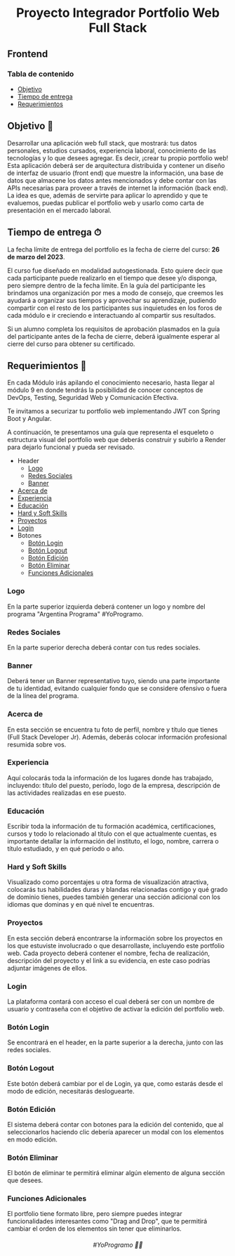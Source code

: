 <h1 align="center">Proyecto Integrador Portfolio Web Full Stack</h1>

## Frontend

### Tabla de contenido

- [Objetivo](#objetivo-🚀)
- [Tiempo de entrega](#tiempo-de-entrega-⏱)
- [Requerimientos](#requerimientos-📝)

## Objetivo 🚀

Desarrollar una aplicación web full stack, que mostrará: tus datos personales, estudios cursados, experiencia laboral, conocimiento de las tecnologías y lo que desees agregar. Es decir, ¡crear tu propio portfolio web! Esta aplicación deberá ser de arquitectura distribuida y contener un diseño de interfaz de usuario (front end) que muestre la información, una base de datos que almacene los datos antes mencionados y debe contar con las APIs necesarias para proveer a través de internet la información (back end). La idea es que, además de servirte para aplicar lo aprendido y que te evaluemos, puedas publicar el portfolio web y usarlo como carta de presentación en el mercado laboral.

## Tiempo de entrega ⏱

La fecha límite de entrega del portfolio es la fecha de cierre del curso: **26 de marzo del 2023**.

El curso fue diseñado en modalidad autogestionada. Esto quiere decir que cada participante puede realizarlo en el tiempo que desee y/o disponga, pero siempre dentro de la fecha límite. En la guía del participante les brindamos una organización por mes a modo de consejo, que creemos les ayudará a organizar sus tiempos y aprovechar su aprendizaje, pudiendo compartir con el resto de los participantes sus inquietudes en los foros de cada módulo e ir creciendo e interactuando al compartir sus resultados.

Si un alumno completa los requisitos de aprobación plasmados en la guía del participante antes de la fecha de cierre, deberá igualmente esperar al cierre del curso para obtener su certificado.

## Requerimientos 📝

En cada Módulo irás apilando el conocimiento necesario, hasta llegar al módulo 9 en donde tendrás la posibilidad de conocer conceptos de DevOps, Testing, Seguridad Web y Comunicación Efectiva.

Te invitamos a securizar tu portfolio web implementando JWT con Spring Boot y Angular.

A continuación, te presentamos una guía que representa el esqueleto o estructura visual del portfolio web que deberás construir y subirlo a Render para dejarlo funcional y pueda ser revisado.

- Header
  - [Logo](#logo)
  - [Redes Sociales](#redes-sociales)
  - [Banner](#banner)
- [Acerca de](#acerca-de)
- [Experiencia](#experiencia)
- [Educación](#educación)
- [Hard y Soft Skills](#hard-y-soft-skills)
- [Proyectos](#proyectos)
- [Login](#login)
- Botones
  - [Botón Login](#botón-login)
  - [Botón Logout](#botón-logout)
  - [Botón Edición](#botón-edición)
  - [Botón Eliminar](#botón-eliminar)
  - [Funciones Adicionales](#funciones-adicionales)

### Logo

En la parte superior izquierda deberá contener un logo y nombre del programa "Argentina Programa" #YoProgramo.

### Redes Sociales

En la parte superior derecha deberá contar con tus redes sociales.

### Banner

Deberá tener un Banner representativo tuyo, siendo una parte importante de tu identidad, evitando cualquier fondo que se considere ofensivo o fuera de la línea del programa.

### Acerca de

En esta sección se encuentra tu foto de perfil, nombre y título que tienes (Full Stack Developer Jr). Además, deberás colocar información profesional resumida sobre vos.

### Experiencia

Aquí colocarás toda la información de los lugares donde has trabajado, incluyendo: título del puesto, período, logo de la empresa, descripción de las actividades realizadas en ese puesto.

### Educación

Escribir toda la información de tu formación académica, certificaciones, cursos y todo lo relacionado al título con el que actualmente cuentas, es importante detallar la información del instituto, el logo, nombre, carrera o título estudiado, y en qué período o año.

### Hard y Soft Skills

Visualizado como porcentajes u otra forma de visualización atractiva, colocarás tus habilidades duras y blandas relacionadas contigo y qué grado de dominio tienes, puedes también generar una sección adicional con los idiomas que dominas y en qué nivel te encuentras.

### Proyectos

En esta sección deberá encontrarse la información sobre los proyectos en los que estuviste involucrado o que desarrollaste, incluyendo este portfolio web. Cada proyecto deberá contener el nombre, fecha de realización, descripción del proyecto y el link a su evidencia, en este caso podrías adjuntar imágenes de ellos.

### Login

La plataforma contará con acceso el cual deberá ser con un nombre de usuario y contraseña con el objetivo de activar la edición del portfolio web.

### Botón Login

Se encontrará en el header, en la parte superior a la derecha, junto con las redes sociales.

### Botón Logout

Este botón deberá cambiar por el de Login, ya que, como estarás desde el modo de edición, necesitarás desloguearte.

### Botón Edición

El sistema deberá contar con botones para la edición del contenido, que al seleccionarlos haciendo clic debería aparecer un modal con los elementos en modo edición.

### Botón Eliminar

El botón de eliminar te permitirá eliminar algún elemento de alguna sección que desees.

### Funciones Adicionales

El portfolio tiene formato libre, pero siempre puedes integrar funcionalidades interesantes como "Drag and Drop", que te permitirá cambiar el orden de los elementos sin tener que eliminarlos.

<h6 align="center"> #YoProgramo 👨‍💻</h6>
